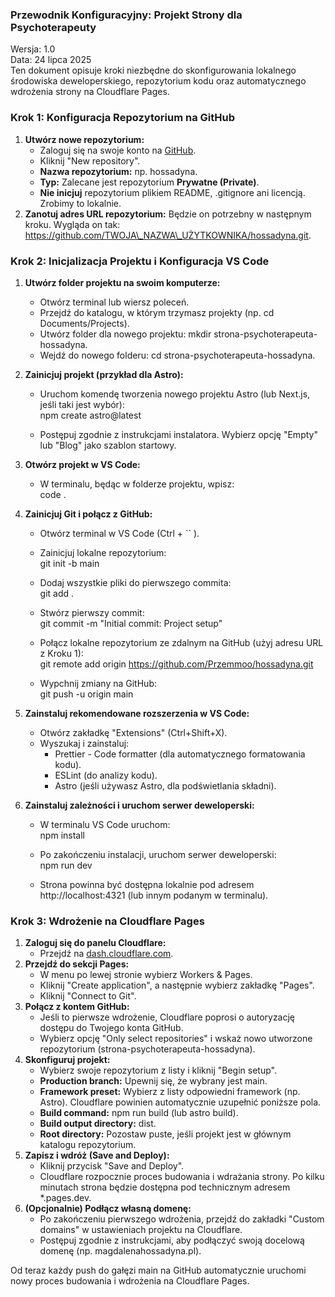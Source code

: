 ### **Przewodnik Konfiguracyjny: Projekt Strony dla Psychoterapeuty**

Wersja: 1.0  
Data: 24 lipca 2025  
Ten dokument opisuje kroki niezbędne do skonfigurowania lokalnego środowiska deweloperskiego, repozytorium kodu oraz automatycznego wdrożenia strony na Cloudflare Pages.

### **Krok 1: Konfiguracja Repozytorium na GitHub**

1. **Utwórz nowe repozytorium:**  
   * Zaloguj się na swoje konto na [GitHub](https://github.com).  
   * Kliknij "New repository".  
   * **Nazwa repozytorium:** np. hossadyna.  
   * **Typ:** Zalecane jest repozytorium **Prywatne (Private)**.  
   * **Nie inicjuj** repozytorium plikiem README, .gitignore ani licencją. Zrobimy to lokalnie.  
2. **Zanotuj adres URL repozytorium:** Będzie on potrzebny w następnym kroku. Wygląda on tak: https://github.com/TWOJA\_NAZWA\_UŻYTKOWNIKA/hossadyna.git.

### **Krok 2: Inicjalizacja Projektu i Konfiguracja VS Code**

1. **Utwórz folder projektu na swoim komputerze:**  
   * Otwórz terminal lub wiersz poleceń.  
   * Przejdź do katalogu, w którym trzymasz projekty (np. cd Documents/Projects).  
   * Utwórz folder dla nowego projektu: mkdir strona-psychoterapeuta-hossadyna.  
   * Wejdź do nowego folderu: cd strona-psychoterapeuta-hossadyna.  
2. **Zainicjuj projekt (przykład dla Astro):**  
   * Uruchom komendę tworzenia nowego projektu Astro (lub Next.js, jeśli taki jest wybór):  
     npm create astro@latest

   * Postępuj zgodnie z instrukcjami instalatora. Wybierz opcję "Empty" lub "Blog" jako szablon startowy.  
3. **Otwórz projekt w VS Code:**  
   * W terminalu, będąc w folderze projektu, wpisz:  
     code .

4. **Zainicjuj Git i połącz z GitHub:**  
   * Otwórz terminal w VS Code (Ctrl \+ \`\` ).  
   * Zainicjuj lokalne repozytorium:  
     git init \-b main

   * Dodaj wszystkie pliki do pierwszego commita:  
     git add .

   * Stwórz pierwszy commit:  
     git commit \-m "Initial commit: Project setup"

   * Połącz lokalne repozytorium ze zdalnym na GitHub (użyj adresu URL z Kroku 1):  
     git remote add origin https://github.com/Przemmoo/hossadyna.git

   * Wypchnij zmiany na GitHub:  
     git push \-u origin main

5. **Zainstaluj rekomendowane rozszerzenia w VS Code:**  
   * Otwórz zakładkę "Extensions" (Ctrl+Shift+X).  
   * Wyszukaj i zainstaluj:  
     * Prettier \- Code formatter (dla automatycznego formatowania kodu).  
     * ESLint (do analizy kodu).  
     * Astro (jeśli używasz Astro, dla podświetlania składni).  
6. **Zainstaluj zależności i uruchom serwer deweloperski:**  
   * W terminalu VS Code uruchom:  
     npm install

   * Po zakończeniu instalacji, uruchom serwer deweloperski:  
     npm run dev

   * Strona powinna być dostępna lokalnie pod adresem http://localhost:4321 (lub innym podanym w terminalu).

### **Krok 3: Wdrożenie na Cloudflare Pages**

1. **Zaloguj się do panelu Cloudflare:**  
   * Przejdź na [dash.cloudflare.com](https://dash.cloudflare.com).  
2. **Przejdź do sekcji Pages:**  
   * W menu po lewej stronie wybierz Workers & Pages.  
   * Kliknij "Create application", a następnie wybierz zakładkę "Pages".  
   * Kliknij "Connect to Git".  
3. **Połącz z kontem GitHub:**  
   * Jeśli to pierwsze wdrożenie, Cloudflare poprosi o autoryzację dostępu do Twojego konta GitHub.  
   * Wybierz opcję "Only select repositories" i wskaż nowo utworzone repozytorium (strona-psychoterapeuta-hossadyna).  
4. **Skonfiguruj projekt:**  
   * Wybierz swoje repozytorium z listy i kliknij "Begin setup".  
   * **Production branch:** Upewnij się, że wybrany jest main.  
   * **Framework preset:** Wybierz z listy odpowiedni framework (np. Astro). Cloudflare powinien automatycznie uzupełnić poniższe pola.  
   * **Build command:** npm run build (lub astro build).  
   * **Build output directory:** dist.  
   * **Root directory:** Pozostaw puste, jeśli projekt jest w głównym katalogu repozytorium.  
5. **Zapisz i wdróż (Save and Deploy):**  
   * Kliknij przycisk "Save and Deploy".  
   * Cloudflare rozpocznie proces budowania i wdrażania strony. Po kilku minutach strona będzie dostępna pod technicznym adresem \*.pages.dev.  
6. **(Opcjonalnie) Podłącz własną domenę:**  
   * Po zakończeniu pierwszego wdrożenia, przejdź do zakładki "Custom domains" w ustawieniach projektu na Cloudflare.  
   * Postępuj zgodnie z instrukcjami, aby podłączyć swoją docelową domenę (np. magdalenahossadyna.pl).

Od teraz każdy push do gałęzi main na GitHub automatycznie uruchomi nowy proces budowania i wdrożenia na Cloudflare Pages.